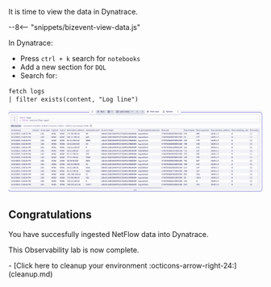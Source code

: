 It is time to view the data in Dynatrace.

--8<-- "snippets/bizevent-view-data.js"

In Dynatrace:

* Press `ctrl + k` search for `notebooks`
* Add a new section for `DQL`
* Search for:

```{ "name": "fetch log line" }
fetch logs
| filter exists(content, "Log line")
```

![dynatrace notebook netflow](images/dt-notebook-1.png)


## Congratulations

You have succesfully ingested NetFlow data into Dynatrace.

This Observability lab is now complete.

<div class="grid cards" markdown>
- [Click here to cleanup your environment :octicons-arrow-right-24:](cleanup.md)
</div>
